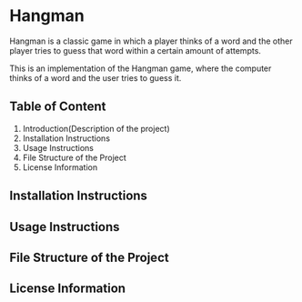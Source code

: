 # Hangman
Hangman is a classic game in which a player thinks of a word and the other player tries to guess that word within a certain amount of attempts.

This is an implementation of the Hangman game, where the computer thinks of a word and the user tries to guess it. 
## Table of Content
1. Introduction(Description of the project)
2. Installation Instructions
3. Usage Instructions
4. File Structure of the Project
5. License Information

## Installation Instructions
## Usage Instructions
## File Structure of the Project
## License Information
